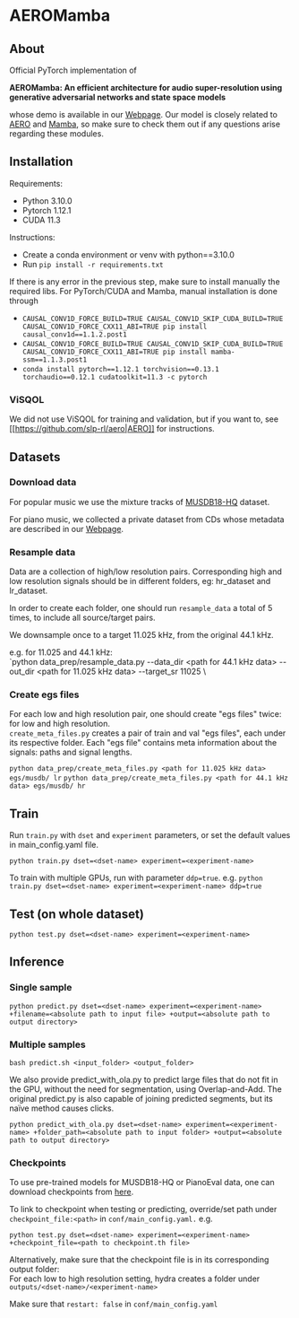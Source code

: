 # AEROMamba

## About 

Official PyTorch implementation of 

**AEROMamba: An efficient architecture for audio super-resolution using generative adversarial networks and state space models**

whose demo is available in our [Webpage](https://aeromamba-super-resolution.github.io/).  Our model is closely related to [AERO](https://github.com/slp-rl/aero) and [Mamba](https://github.com/state-spaces/mamba), so make sure to check them out if any questions arise regarding these modules.

## Installation

Requirements:
- Python 3.10.0
- Pytorch 1.12.1
- CUDA 11.3

Instructions:
- Create a conda environment or venv with python==3.10.0 
- Run `pip install -r requirements.txt`

If there is any error in the previous step, make sure to install manually the required libs. For PyTorch/CUDA and Mamba, manual installation is done through 

- `CAUSAL_CONV1D_FORCE_BUILD=TRUE CAUSAL_CONV1D_SKIP_CUDA_BUILD=TRUE CAUSAL_CONV1D_FORCE_CXX11_ABI=TRUE pip install causal_conv1d==1.1.2.post1`
- `CAUSAL_CONV1D_FORCE_BUILD=TRUE CAUSAL_CONV1D_SKIP_CUDA_BUILD=TRUE CAUSAL_CONV1D_FORCE_CXX11_ABI=TRUE pip install mamba-ssm==1.1.3.post1`
- `conda install pytorch==1.12.1 torchvision==0.13.1 torchaudio==0.12.1 cudatoolkit=11.3 -c pytorch`

### ViSQOL

We did not use ViSQOL for training and validation, but if you want to, see [[https://github.com/slp-rl/aero|AERO]] for instructions. 

## Datasets

### Download data

For popular music we use the mixture tracks of [MUSDB18-HQ](https://sigsep.github.io/datasets/musdb.html#musdb18-hq-uncompressed-wav) dataset.

For piano music, we collected a private dataset from CDs whose metadata are described in our [Webpage](https://aeromamba-super-resolution.github.io/).

### Resample data

Data are a collection of high/low resolution pairs. Corresponding high and low resolution signals should be in different folders, eg: hr_dataset and lr_dataset. 

In order to create each folder, one should run `resample_data` a total of 5 times,
to include all source/target pairs.

We downsample once to a target 11.025 kHz, from the original 44.1 kHz.

e.g. for 11.025 and 44.1 kHz: \
`python data_prep/resample_data.py --data_dir <path for 44.1 kHz data> --out_dir <path for 11.025 kHz data> --target_sr 11025 \

### Create egs files

For each low and high resolution pair, one should create "egs files" twice: for low and high resolution.  
`create_meta_files.py` creates a pair of train and val "egs files", each under its respective folder.
Each "egs file" contains meta information about the signals: paths and signal lengths.

`python data_prep/create_meta_files.py <path for 11.025 kHz data> egs/musdb/ lr` 
`python data_prep/create_meta_files.py <path for 44.1 kHz data> egs/musdb/ hr`

## Train

Run `train.py` with `dset` and `experiment` parameters, or set the default values in main_config.yaml file.  

`
python train.py dset=<dset-name> experiment=<experiment-name>
`

To train with multiple GPUs, run with parameter `ddp=true`. e.g.
`
python train.py dset=<dset-name> experiment=<experiment-name> ddp=true
`

## Test (on whole dataset)

`
python test.py dset=<dset-name> experiment=<experiment-name>
`

## Inference

### Single sample

`
python predict.py dset=<dset-name> experiment=<experiment-name> +filename=<absolute path to input file> +output=<absolute path to output directory>
`

### Multiple samples

`
bash predict.sh <input_folder> <output_folder>
`

We also provide predict_with_ola.py to predict large files that do not fit in the GPU, without the need for segmentation, using Overlap-and-Add. The original predict.py is also capable of joining predicted segments, but its naïve method causes clicks. 

`
python predict_with_ola.py dset=<dset-name> experiment=<experiment-name> +folder_path=<absolute path to input folder> +output=<absolute path to output directory>
`
### Checkpoints

To use pre-trained models for MUSDB18-HQ or PianoEval data, one can download checkpoints from [here](https://poliufrjbr-my.sharepoint.com/:f:/g/personal/abreu_engcb_poli_ufrj_br/EhqOtFGTmeZNr-WNv976Jw8BLfpgBYisodrRb2uTGvrFsg?e=5j1nx4).

To link to checkpoint when testing or predicting, override/set path under `checkpoint_file:<path>` in `conf/main_config.yaml.` e.g.

`
python test.py dset=<dset-name> experiment=<experiment-name> +checkpoint_file=<path to checkpoint.th file>
`

Alternatively, make sure that the checkpoint file is in its corresponding output folder:  
For each low to high resolution setting, hydra creates a folder under `outputs/<dset-name>/<experiment-name>`

Make sure that `restart: false` in `conf/main_config.yaml`
